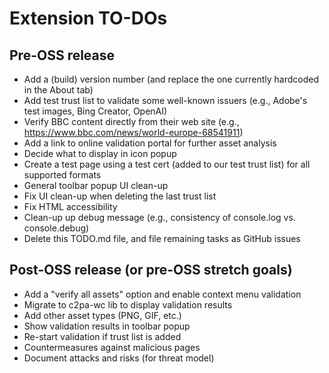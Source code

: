 # Extension TO-DOs

## Pre-OSS release

* Add a (build) version number (and replace the one currently hardcoded in the About tab)
* Add test trust list to validate some well-known issuers (e.g., Adobe's test images, Bing Creator, OpenAI)
* Verify BBC content directly from their web site (e.g., https://www.bbc.com/news/world-europe-68541911)
* Add a link to online validation portal for further asset analysis
* Decide what to display in icon popup
* Create a test page using a test cert (added to our test trust list) for all supported formats
* General toolbar popup UI clean-up
* Fix UI clean-up when deleting the last trust list
* Fix HTML accessibility
* Clean-up up debug message (e.g., consistency of console.log vs. console.debug)
* Delete this TODO.md file, and file remaining tasks as GitHub issues

## Post-OSS release (or pre-OSS stretch goals)
* Add a "verify all assets" option and enable context menu validation
* Migrate to c2pa-wc lib to display validation results
* Add other asset types (PNG, GIF, etc.)
* Show validation results in toolbar popup
* Re-start validation if trust list is added
* Countermeasures against malicious pages
* Document attacks and risks (for threat model)